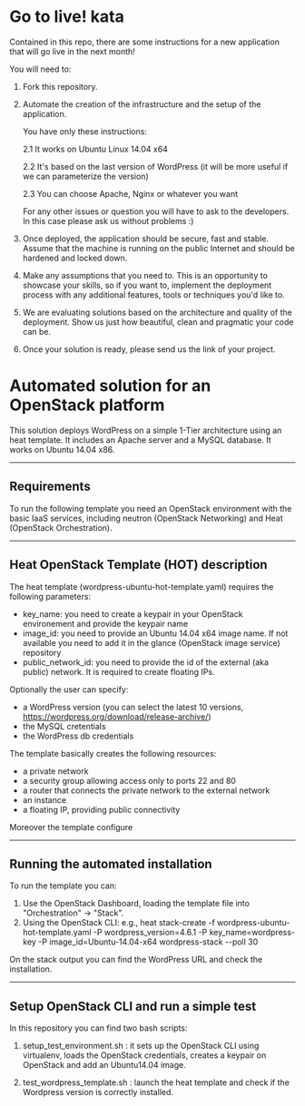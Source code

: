 Go to live! kata
==================================

Contained in this repo, there are some instructions for a new application that will go live in the next month!

You will need to:

1. Fork this repository.

2. Automate the creation of the infrastructure and the setup of the application.

   You have only these instructions:

   2.1 It works on Ubuntu Linux 14.04 x64

   2.2 It's based on the last version of WordPress (it will be more useful if we can parameterize the version)

   2.3 You can choose Apache, Nginx or whatever you want

   For any other issues or question you will have to ask to the developers. In this case please ask us without problems :)

3. Once deployed, the application should be secure, fast and stable. Assume that the machine is running on the public Internet and should be hardened and locked down.

4. Make any assumptions that you need to. This is an opportunity to showcase your skills, so if you want to, implement the deployment process with any additional features, tools or techniques you'd like to.

5. We are evaluating solutions based on the architecture and quality of the deployment. Show us just how beautiful, clean and pragmatic your code can be.

6. Once your solution is ready, please send us the link of your project.

Automated solution for an OpenStack platform
============================================

This solution deploys WordPress on a simple 1-Tier architecture using an heat template. It includes an Apache server and a MySQL database. It works on Ubuntu 14.04 x86.

------------
Requirements
------------
To run the following template you need an OpenStack environment with the basic IaaS services, including neutron (OpenStack Networking) and Heat (OpenStack Orchestration).

-----------------------------------------
Heat OpenStack Template (HOT) description
-----------------------------------------

The heat template (wordpress-ubuntu-hot-template.yaml) requires the following parameters:
 * key_name: you need to create a keypair in your OpenStack environement and provide the keypair name
 * image_id: you need to provide an Ubuntu 14.04 x64 image name. If not available you need to add it in the glance (OpenStack image service) repository
 * public_network_id:  you need to provide the id of the external (aka public) network. It is required to create floating IPs.

Optionally the user can specify:
 * a WordPress version (you can select the latest 10 versions, https://wordpress.org/download/release-archive/)
 * the MySQL cretentials
 * the WordPress db credentials

The template basically creates the following resources:
 * a private network
 * a security group allowing access only to ports 22 and 80
 * a router that connects the private network to the external network
 * an instance
 * a floating IP, providing public connectivity

Moreover the template configure 

----------------------------------
Running the automated installation
----------------------------------

To run the template you can:
1. Use the OpenStack Dashboard, loading the template file into "Orchestration" -> "Stack".
2. Using the OpenStack CLI: e.g., heat stack-create -f wordpress-ubuntu-hot-template.yaml -P wordpress_version=4.6.1 -P key_name=wordpress-key -P image_id=Ubuntu-14.04-x64 wordpress-stack --poll 30

On the stack output you can find the WordPress URL and check the installation.

-----------------------------------------
Setup OpenStack CLI and run a simple test
-----------------------------------------

In this repository you can find two bash scripts:

1. setup_test_environment.sh : it sets up the OpenStack CLI using virtualenv, loads the OpenStack credentials, creates a keypair on OpenStack and add an Ubuntu14.04 image.

2. test_wordpress_template.sh : launch the heat template and check if the Wordpress version is correctly installed.

